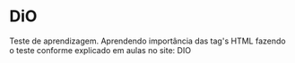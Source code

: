 # DiO
Teste de aprendizagem.
Aprendendo importância das tag's HTML
fazendo o teste conforme explicado em aulas no site: DIO
